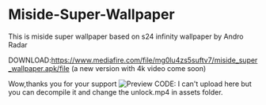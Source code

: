 # Miside-Super-Wallpaper
This is miside super wallpaper based on s24 infinity wallpaper by  Andro Radar

DOWNLOAD:https://www.mediafire.com/file/mg0lu4zs5suftv7/miside_super_wallpaper.apk/file (a new version with 4k video come soon)

Wow,thanks you for your support
![Preview](idk.jpg)
CODE: I can't upload here but you can decompile it and change the unlock.mp4 in assets folder.
